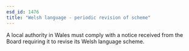 ```yaml
---
esd_id: 1476
title: "Welsh language - periodic revision of scheme"
---
```


A local authority in Wales must comply with a notice received from the Board requiring it to revise its Welsh language scheme.

